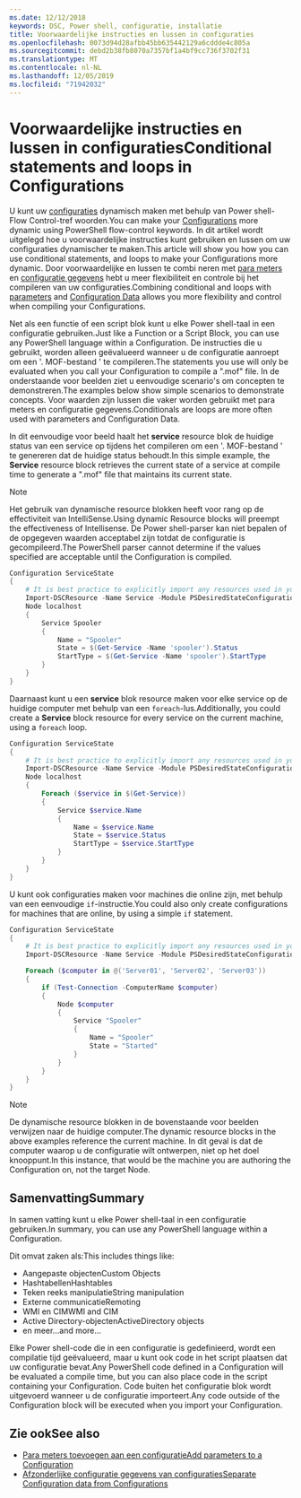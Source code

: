 ```yaml
---
ms.date: 12/12/2018
keywords: DSC, Power shell, configuratie, installatie
title: Voorwaardelijke instructies en lussen in configuraties
ms.openlocfilehash: 0073d94d28afbb45bb635442129a6cddde4c805a
ms.sourcegitcommit: debd2b38fb8070a7357bf1a4bf9cc736f3702f31
ms.translationtype: MT
ms.contentlocale: nl-NL
ms.lasthandoff: 12/05/2019
ms.locfileid: "71942032"
---
```

# <a name="conditional-statements-and-loops-in-configurations"></a><span data-ttu-id="3d0bd-103">Voorwaardelijke instructies en lussen in configuraties</span><span class="sxs-lookup"><span data-stu-id="3d0bd-103">Conditional statements and loops in Configurations</span></span>

<span data-ttu-id="3d0bd-104">U kunt uw [configuraties](configurations.md) dynamisch maken met behulp van Power shell-Flow Control-tref woorden.</span><span class="sxs-lookup"><span data-stu-id="3d0bd-104">You can make your [Configurations](configurations.md) more dynamic using PowerShell flow-control keywords.</span></span> <span data-ttu-id="3d0bd-105">In dit artikel wordt uitgelegd hoe u voorwaardelijke instructies kunt gebruiken en lussen om uw configuraties dynamischer te maken.</span><span class="sxs-lookup"><span data-stu-id="3d0bd-105">This article will show you how you can use conditional statements, and loops to make your Configurations more dynamic.</span></span> <span data-ttu-id="3d0bd-106">Door voorwaardelijke en lussen te combi neren met [para meters](add-parameters-to-a-configuration.md) en [configuratie gegevens](configData.md) hebt u meer flexibiliteit en controle bij het compileren van uw configuraties.</span><span class="sxs-lookup"><span data-stu-id="3d0bd-106">Combining conditional and loops with [parameters](add-parameters-to-a-configuration.md) and [Configuration Data](configData.md) allows you more flexibility and control when compiling your Configurations.</span></span>

<span data-ttu-id="3d0bd-107">Net als een functie of een script blok kunt u elke Power shell-taal in een configuratie gebruiken.</span><span class="sxs-lookup"><span data-stu-id="3d0bd-107">Just like a Function or a Script Block, you can use any PowerShell language within a Configuration.</span></span> <span data-ttu-id="3d0bd-108">De instructies die u gebruikt, worden alleen geëvalueerd wanneer u de configuratie aanroept om een '. MOF-bestand ' te compileren.</span><span class="sxs-lookup"><span data-stu-id="3d0bd-108">The statements you use will only be evaluated when you call your Configuration to compile a ".mof" file.</span></span> <span data-ttu-id="3d0bd-109">In de onderstaande voor beelden ziet u eenvoudige scenario's om concepten te demonstreren.</span><span class="sxs-lookup"><span data-stu-id="3d0bd-109">The examples below show simple scenarios to demonstrate concepts.</span></span> <span data-ttu-id="3d0bd-110">Voor waarden zijn lussen die vaker worden gebruikt met para meters en configuratie gegevens.</span><span class="sxs-lookup"><span data-stu-id="3d0bd-110">Conditionals are loops are more often used with parameters and Configuration Data.</span></span>

<span data-ttu-id="3d0bd-111">In dit eenvoudige voor beeld haalt het **service** resource blok de huidige status van een service op tijdens het compileren om een '. MOF-bestand ' te genereren dat de huidige status behoudt.</span><span class="sxs-lookup"><span data-stu-id="3d0bd-111">In this simple example, the **Service** resource block retrieves the current state of a service at compile time to generate a ".mof" file that maintains its current state.</span></span>

> [!NOTE]
> <span data-ttu-id="3d0bd-112">Het gebruik van dynamische resource blokken heeft voor rang op de effectiviteit van IntelliSense.</span><span class="sxs-lookup"><span data-stu-id="3d0bd-112">Using dynamic Resource blocks will preempt the effectiveness of Intellisense.</span></span> <span data-ttu-id="3d0bd-113">De Power shell-parser kan niet bepalen of de opgegeven waarden acceptabel zijn totdat de configuratie is gecompileerd.</span><span class="sxs-lookup"><span data-stu-id="3d0bd-113">The PowerShell parser cannot determine if the values specified are acceptable until the Configuration is compiled.</span></span>

```powershell
Configuration ServiceState
{
    # It is best practice to explicitly import any resources used in your Configurations.
    Import-DSCResource -Name Service -Module PSDesiredStateConfiguration
    Node localhost
    {
        Service Spooler
        {
            Name = "Spooler"
            State = $(Get-Service -Name 'spooler').Status
            StartType = $(Get-Service -Name 'spooler').StartType
        }
    }
}
```

<span data-ttu-id="3d0bd-114">Daarnaast kunt u een **service** blok resource maken voor elke service op de huidige computer met behulp van een `foreach`-lus.</span><span class="sxs-lookup"><span data-stu-id="3d0bd-114">Additionally, you could create a **Service** block resource for every service on the current machine, using a `foreach` loop.</span></span>

```powershell
Configuration ServiceState
{
    # It is best practice to explicitly import any resources used in your Configurations.
    Import-DSCResource -Name Service -Module PSDesiredStateConfiguration
    Node localhost
    {
        Foreach ($service in $(Get-Service))
        {
            Service $service.Name
            {
                Name = $service.Name
                State = $service.Status
                StartType = $service.StartType
            }
        }
    }
}
```

<span data-ttu-id="3d0bd-115">U kunt ook configuraties maken voor machines die online zijn, met behulp van een eenvoudige `if`-instructie.</span><span class="sxs-lookup"><span data-stu-id="3d0bd-115">You could also only create configurations for machines that are online, by using a simple `if` statement.</span></span>

```powershell
Configuration ServiceState
{
    # It is best practice to explicitly import any resources used in your Configurations.
    Import-DSCResource -Name Service -Module PSDesiredStateConfiguration

    Foreach ($computer in @('Server01', 'Server02', 'Server03'))
    {
        if (Test-Connection -ComputerName $computer)
        {
            Node $computer
            {
                Service "Spooler"
                {
                    Name = "Spooler"
                    State = "Started"
                }
            }
        }
    }
}
```

> [!NOTE]
> <span data-ttu-id="3d0bd-116">De dynamische resource blokken in de bovenstaande voor beelden verwijzen naar de huidige computer.</span><span class="sxs-lookup"><span data-stu-id="3d0bd-116">The dynamic resource blocks in the above examples reference the current machine.</span></span> <span data-ttu-id="3d0bd-117">In dit geval is dat de computer waarop u de configuratie wilt ontwerpen, niet op het doel knooppunt.</span><span class="sxs-lookup"><span data-stu-id="3d0bd-117">In this instance, that would be the machine you are authoring the Configuration on, not the target Node.</span></span>

<!---
Mention Get-DSCConfigurationFromSystem
-->

## <a name="summary"></a><span data-ttu-id="3d0bd-118">Samenvatting</span><span class="sxs-lookup"><span data-stu-id="3d0bd-118">Summary</span></span>

<span data-ttu-id="3d0bd-119">In samen vatting kunt u elke Power shell-taal in een configuratie gebruiken.</span><span class="sxs-lookup"><span data-stu-id="3d0bd-119">In summary, you can use any PowerShell language within a Configuration.</span></span>

<span data-ttu-id="3d0bd-120">Dit omvat zaken als:</span><span class="sxs-lookup"><span data-stu-id="3d0bd-120">This includes things like:</span></span>

- <span data-ttu-id="3d0bd-121">Aangepaste objecten</span><span class="sxs-lookup"><span data-stu-id="3d0bd-121">Custom Objects</span></span>
- <span data-ttu-id="3d0bd-122">Hashtabellen</span><span class="sxs-lookup"><span data-stu-id="3d0bd-122">Hashtables</span></span>
- <span data-ttu-id="3d0bd-123">Teken reeks manipulatie</span><span class="sxs-lookup"><span data-stu-id="3d0bd-123">String manipulation</span></span>
- <span data-ttu-id="3d0bd-124">Externe communicatie</span><span class="sxs-lookup"><span data-stu-id="3d0bd-124">Remoting</span></span>
- <span data-ttu-id="3d0bd-125">WMI en CIM</span><span class="sxs-lookup"><span data-stu-id="3d0bd-125">WMI and CIM</span></span>
- <span data-ttu-id="3d0bd-126">Active Directory-objecten</span><span class="sxs-lookup"><span data-stu-id="3d0bd-126">ActiveDirectory objects</span></span>
- <span data-ttu-id="3d0bd-127">en meer...</span><span class="sxs-lookup"><span data-stu-id="3d0bd-127">and more...</span></span>

<span data-ttu-id="3d0bd-128">Elke Power shell-code die in een configuratie is gedefinieerd, wordt een compilatie tijd geëvalueerd, maar u kunt ook code in het script plaatsen dat uw configuratie bevat.</span><span class="sxs-lookup"><span data-stu-id="3d0bd-128">Any PowerShell code defined in a Configuration will be evaluated a compile time, but you can also place code in the script containing your Configuration.</span></span> <span data-ttu-id="3d0bd-129">Code buiten het configuratie blok wordt uitgevoerd wanneer u de configuratie importeert.</span><span class="sxs-lookup"><span data-stu-id="3d0bd-129">Any code outside of the Configuration block will be executed when you import your Configuration.</span></span>

## <a name="see-also"></a><span data-ttu-id="3d0bd-130">Zie ook</span><span class="sxs-lookup"><span data-stu-id="3d0bd-130">See also</span></span>

- [<span data-ttu-id="3d0bd-131">Para meters toevoegen aan een configuratie</span><span class="sxs-lookup"><span data-stu-id="3d0bd-131">Add parameters to a Configuration</span></span>](add-parameters-to-a-configuration.md)
- [<span data-ttu-id="3d0bd-132">Afzonderlijke configuratie gegevens van configuraties</span><span class="sxs-lookup"><span data-stu-id="3d0bd-132">Separate Configuration data from Configurations</span></span>](configData.md)
